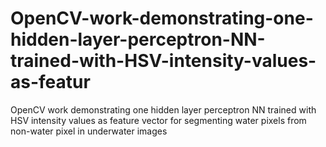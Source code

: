 # OpenCV-work-demonstrating-one-hidden-layer-perceptron-NN-trained-with-HSV-intensity-values-as-featur
OpenCV work demonstrating one hidden layer perceptron NN trained with HSV intensity values as feature vector for segmenting water pixels from non-water pixel in underwater images
